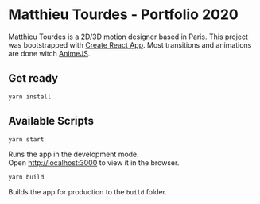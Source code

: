 # Matthieu Tourdes - Portfolio 2020

Matthieu Tourdes is a 2D/3D motion designer based in Paris. This project was bootstrapped with [Create React App](https://github.com/facebook/create-react-app). Most transitions and animations are done witch [AnimeJS](https://animejs.com/).

## Get ready

    yarn install

## Available Scripts

    yarn start

Runs the app in the development mode.<br />
Open [http://localhost:3000](http://localhost:3000) to view it in the browser.

    yarn build

Builds the app for production to the `build` folder.<br />
